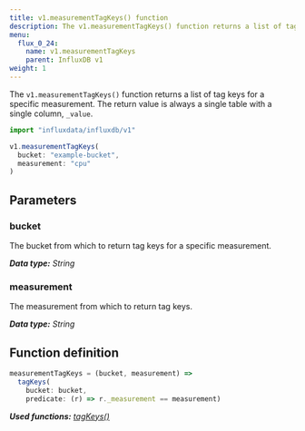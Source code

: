 ```yaml
---
title: v1.measurementTagKeys() function
description: The v1.measurementTagKeys() function returns a list of tag keys for a specific measurement.
menu:
  flux_0_24:
    name: v1.measurementTagKeys
    parent: InfluxDB v1
weight: 1
---
```


The `v1.measurementTagKeys()` function returns a list of tag keys for a specific measurement.
The return value is always a single table with a single column, `_value`.

```js
import "influxdata/influxdb/v1"

v1.measurementTagKeys(
  bucket: "example-bucket",
  measurement: "cpu"
)
```

## Parameters

### bucket
The bucket from which to return tag keys for a specific measurement.

_**Data type:** String_

### measurement
The measurement from which to return tag keys.

_**Data type:** String_

## Function definition
```js
measurementTagKeys = (bucket, measurement) =>
  tagKeys(
    bucket: bucket,
    predicate: (r) => r._measurement == measurement)
```

_**Used functions:**
[tagKeys()](/flux/v0.24/functions/influxdb-v1/tagkeys)_

